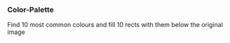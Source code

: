 ### Color-Palette

Find 10 most common colours and fill 10 rects with them below the original image
